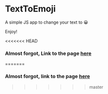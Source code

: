 # TextToEmoji

A simple JS app to change your text to 😀

Enjoy!

<<<<<<< HEAD
### Almost forgot, Link to the page [here](https://kayd33.github.io/TextToEmoji)
=======
### Almost forgot, link to the page [here](https://kayd33.github.io/TextToEmoji)
>>>>>>> master
